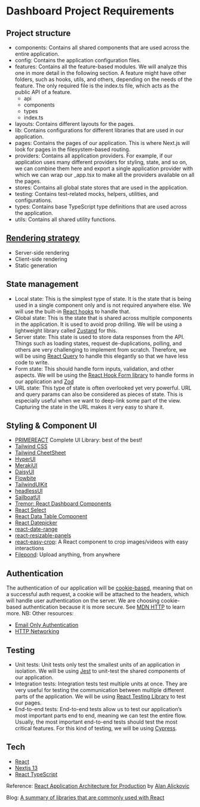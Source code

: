 # Dashboard Project Requirements

## Project structure

- components: Contains all shared components that are used across the entire application.
- config: Contains the application configuration files.
- features: Contains all the feature-based modules. We will analyze this one in more detail in the following section. A feature might have other folders, such as hooks, utils, and others, depending on the needs of the feature. The only required file is the index.ts file, which acts as the public API of a feature.
  - api
  - components
  - types
  - index.ts
- layouts: Contains different layouts for the pages.
- lib: Contains configurations for different libraries that are used in our application.
- pages: Contains the pages of our application. This is where Next.js will look for pages in the filesystem-based routing.
- providers: Contains all application providers. For example, if our application uses many different providers for styling, state, and so on, we can combine them here and export a single application provider with which we can wrap our \_app.tsx to make all the providers available on all the pages.
- stores: Contains all global state stores that are used in the application.
- testing: Contains test-related mocks, helpers, utilities, and configurations.
- types: Contains base TypeScript type definitions that are used across the application.
- utils: Contains all shared utility functions.

## [Rendering strategy](https://beta.nextjs.org/docs/rendering/fundamentals)

- Server-side rendering
- Client-side rendering
- Static generation

## State management

- Local state: This is the simplest type of state. It is the state that is being used in a single component only and is not required anywhere else. We will use the built-in [React hooks](https://beta.reactjs.org/learn/managing-state) to handle that.
- Global state: This is the state that is shared across multiple components in the application. It is used to avoid prop drilling. We will be using a lightweight library called [Zustand](https://docs.pmnd.rs/zustand/getting-started/introduction) for this.
- Server state: This state is used to store data responses from the API. Things such as loading states, request de-duplications, polling, and others are very challenging to implement from scratch. Therefore, we will be using [React Query](https://tanstack.com/query/latest/docs/react/overview) to handle this elegantly so that we have less code to write.
- Form state: This should handle form inputs, validation, and other aspects. We will be using the [React Hook Form library](https://react-hook-form.com/) to handle forms in our application and [Zod](https://zod.dev/)
- URL state: This type of state is often overlooked yet very powerful. URL and query params can also be considered as pieces of state. This is especially useful when we want to deep-link some part of the view. Capturing the state in the URL makes it very easy to share it.

## Styling & Component UI

- [PRIMEREACT](https://primereact.org/) Complete UI Library: best of the best!
- [Tailwind CSS](https://tailwindcss.com/)
- [Tailwind CheetSheet](https://nerdcave.com/tailwind-cheat-sheet)
- [HyperUI](https://www.hyperui.dev/)
- [MerakiUI](https://merakiui.com/)
- [DaisyUI](https://daisyui.com/)
- [Flowbite](https://flowbite.com/)
- [TailwindUIKit](https://tailwinduikit.com/)
- [headlessUI](https://headlessui.com/)
- [SailboatUI](https://sailboatui.com/)
- [Tremor: React Dashboard Components](https://www.tremor.so/)
- [React Select](https://react-select.com/home)
- [React Data Table Component](https://react-data-table-component.netlify.app/?path=/story/getting-started-intro--page)
- [React Datepicker](https://reactdatepicker.com/)
- [react-date-range](https://hypeserver.github.io/react-date-range/)
- [react-resizable-panels](https://github.com/bvaughn/react-resizable-panels)
- [react-easy-crop](https://github.com/ValentinH/react-easy-crop): A React component to crop images/videos with easy interactions
- [Filepond](https://pqina.nl/filepond/): Upload anything, from anywhere

## Authentication

The authentication of our application will be [cookie-based](https://developer.mozilla.org/en-US/docs/Web/HTTP/Cookies), meaning that on a successful auth request, a cookie will be attached to the headers, which will handle user authentication on the server. We are choosing cookie-based authentication because it is more secure.
See [MDN HTTP](https://developer.mozilla.org/en-US/docs/Web/HTTP) to learn more.
NB: Other resources:
- [Email Only Authentication](https://www.youtube.com/watch?v=b6qHfPdv4Y8)
- [HTTP Networking](https://www.youtube.com/watch?v=2JYT5f2isg4&t=18s)

## Testing

- Unit tests: Unit tests only test the smallest units of an application in isolation. We will be using [Jest](https://jestjs.io/) to unit-test the shared components of our application.
- Integration tests: Integration tests test multiple units at once. They are very useful for testing the communication between multiple different parts of the application. We will be using [React Testing Library](https://testing-library.com/) to test our pages.
- End-to-end tests: End-to-end tests allow us to test our application’s most important parts end to end, meaning we can test the entire flow. Usually, the most important end-to-end tests should test the most critical features. For this kind of testing, we will be using [Cypress](https://www.cypress.io/).


## Tech

- [React](https://beta.reactjs.org/)
- [Nextjs 13](https://beta.nextjs.org/docs)
- [React TypeScript](https://react-typescript-cheatsheet.netlify.app/docs/basic/setup)


Reference: [React Application Architecture for Production](https://learning.oreilly.com/library/view/react-application-architecture/9781801070539/) by [Alan Alickovic](https://github.com/alan2207)

Blog: [A summary of libraries that are commonly used with React](https://www.frontendundefined.com/posts/summaries/common-react-libraries/)
